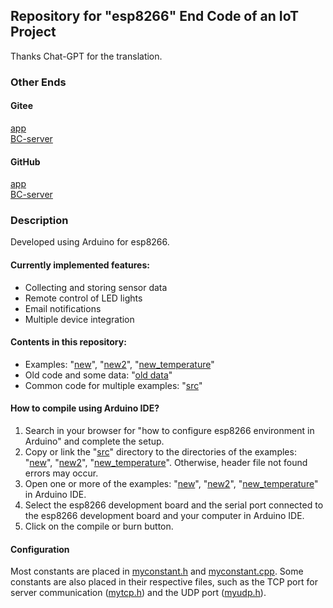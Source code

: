 ## Repository for "esp8266" End Code of an IoT Project

Thanks Chat-GPT for the translation.
### Other Ends
#### Gitee
[app](https://gitee.com/he_chen_chuan/Mytabs)  
[BC-server](https://gitee.com/he_chen_chuan/BC-server)  

#### GitHub
[app](https://github.com/BAICHEN123/Mytabs)  
[BC-server](https://github.com/BAICHEN123/BC-server)  

### Description
Developed using Arduino for esp8266.  
#### Currently implemented features:
- Collecting and storing sensor data
- Remote control of LED lights
- Email notifications
- Multiple device integration

#### Contents in this repository:
- Examples: "[new](./new/)", "[new2](./new2/)", "[new_temperature](./new_temperature/)"
- Old code and some data: "[old data](./old%20data/)"
- Common code for multiple examples: "[src](./src/)"

#### How to compile using Arduino IDE?
1. Search in your browser for "how to configure esp8266 environment in Arduino" and complete the setup.
2. Copy or link the "[src](./src/)" directory to the directories of the examples: "[new](./new/)", "[new2](./new2/)", "[new_temperature](./new_temperature/)". Otherwise, header file not found errors may occur.
3. Open one or more of the examples: "[new](./new/)", "[new2](./new2/)", "[new_temperature](./new_temperature/)" in Arduino IDE.
4. Select the esp8266 development board and the serial port connected to the esp8266 development board and your computer in Arduino IDE.
5. Click on the compile or burn button.

#### Configuration

Most constants are placed in [myconstant.h](./src/myconstant.h) and [myconstant.cpp](./src/myconstant.cpp).
Some constants are also placed in their respective files, such as the TCP port for server communication ([mytcp.h](./src/mytcp.h)) and the UDP port ([myudp.h](./src/myudp.h)).
